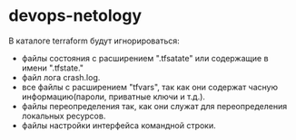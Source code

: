 # devops-netology
В каталоге terraform будут игнорироваться:
- файлы состояния с расширением ".tfsatate" или содержащие в имени ".tfstate."
- файл лога crash.log.
- все файлы с расширением "tfvars", так как они содержат часную информацию(пароли, приватные ключи и т.д.).
- файлы переопределения так, как они служат для переопределения локальных ресурсов.
- файлы настройки интерфейса командной строки.
